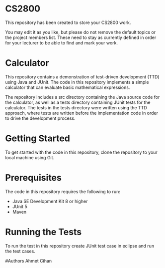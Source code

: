 # CS2800

This repository has been created to store your CS2800 work.

You may edit it as you like, but please do not remove the default topics or the project members list. These
need to stay as currently defined in order for your lecturer to be able to find and mark your work.
 
# Calculator

This repository contains a demonstration of test-driven development (TTD) using Java and JUnit. The code in
this repository implements a simple calculator that can evaluate basic mathematical expressions.

The repository includes a src directory containing the Java source code for the calculator, as well as a tests
directory containing JUnit tests for the calculator. The tests in the tests directory were written using the
TTD approach, where tests are written before the implementation code in order to drive the development process.

# Getting Started

To get started with the code in this repository, clone the repository to your local machine using Git.

# Prerequisites

The code in this repository requires the following to run:
- Java SE Development Kit 8 or higher
- JUnit 5
- Maven

# Running the Tests

To run the test in this repository create JUnit test case in eclipse and run the test cases.

#Authors
Ahmet Cihan


